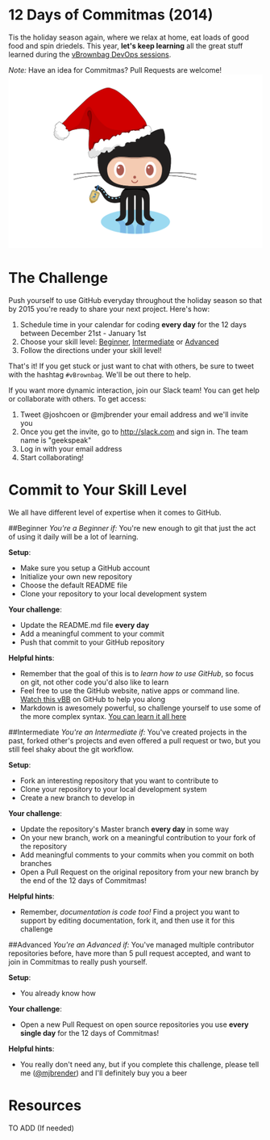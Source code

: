 12 Days of Commitmas (2014)
====================

Tis the holiday season again, where we relax at home, eat loads of good food and spin driedels. This year, **let's keep learning** all the great stuff learned during the [vBrownbag DevOps sessions](http://professionalvmware.com/vbrownbag-devops-series/).

*Note:* Have an idea for Commitmas? Pull Requests are welcome! 
![Holiday octocat](octocat/holiday-octocat.png)

The Challenge
==
Push yourself to use GitHub everyday throughout the holiday season so that by 2015 you're ready to share your next project. Here's how: 

1. Schedule time in your calendar for coding **every day** for the 12 days between December 21st - January 1st
2. Choose your skill level: [Beginner](#beginner), [Intermediate](#intermediate) or [Advanced](#advanced)
3. Follow the directions under your skill level!

That's it! If you get stuck or just want to chat with others, be sure to tweet with the hashtag `#vBrownbag`. We'll be out there to help.

If you want more dynamic interaction, join our Slack team! You can get help or collaborate with others. To get access:

1. Tweet @joshcoen or @mjbrender your email address and we'll invite you
2. Once you get the invite, go to http://slack.com and sign in. The team name is "geekspeak"
3. Log in with your email address
4. Start collaborating!


Commit to Your Skill Level
==
We all have different level of expertise when it comes to GitHub. 


##Beginner
<a name="beginner"></a>
*You're a Beginner if:* You're new enough to git that just the act of using it daily will be a lot of learning.

**Setup**:
* Make sure you setup a GitHub account 
* Initialize your own new repository
* Choose the default README file
* Clone your repository to your local development system

**Your challenge**:
* Update the README.md file **every day**
* Add a meaningful comment to your commit
* Push that commit to your GitHub repository

**Helpful hints**:
* Remember that the goal of this is to *learn how to use GitHub*, so focus on git, not other code you'd also like to learn
* Feel free to use the GitHub website, native apps or command line. [Watch this vBB](http://neckbeardinfluence.com/technical-quick-hacking-your-way-into-github/) on GitHub to help you along
* Markdown is awesomely powerful, so challenge yourself to use some of the more complex syntax. [You can learn it all here](http://daringfireball.net/projects/markdown/syntax)


##Intermediate
<a name="intermediate"></a>
*You're an Intermediate if:* You've created projects in the past, forked other's projects and even offered a pull request or two, but you still feel shaky about the git workflow.

**Setup**:
* Fork an interesting repository that you want to contribute to
* Clone your repository to your local development system
* Create a new branch to develop in

**Your challenge**:
* Update the repository's Master branch **every day** in some way
* On your new branch, work on a meaningful contribution to your fork of the repository
* Add meaningful comments to your commits when you commit on both branches
* Open a Pull Request on the original repository from your new branch by the end of the 12 days of Commitmas!

**Helpful hints**:
* Remember, *documentation is code too!* Find a project you want to support by editing documentation, fork it, and then use it for this challenge


##Advanced
<a name="advanced"></a>
*You're an Advanced if:* You've managed multiple contributor repositories before, have more than 5 pull request accepted, and want to join in Commitmas to really push yourself.

**Setup**:
* You already know how

**Your challenge**:
* Open a new Pull Request on open source repositories you use **every single day** for the 12 days of Commitmas!

**Helpful hints**:
* You really don't need any, but if you complete this challenge, please tell me ([@mjbrender](http://twitter.com/mjbrender)) and I'll definitely buy you a beer


# Resources

TO ADD (If needed)
